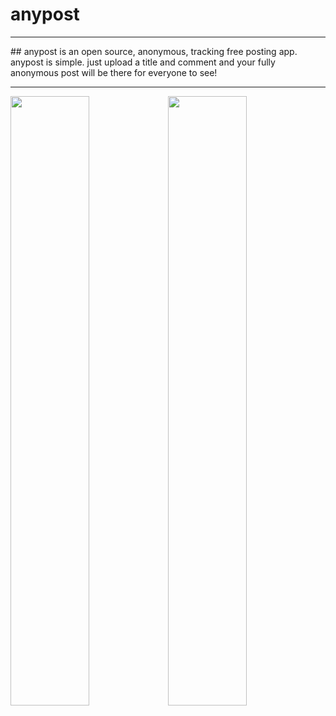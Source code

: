 # anypost
<hr>
## anypost is an open source, anonymous, tracking free posting app. anypost is simple. just upload a title and comment and your fully anonymous post will be there for everyone to see!
<hr>
<p><img src="http://anypost.pixel-fy.com/sample.png"width="50%"><img src="http://anypost.pixel-fy.com/chats.png"width="50%"></p>
